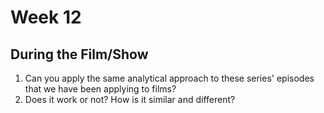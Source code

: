 # Week 12

## During the Film/Show
1. Can you apply the same analytical approach to these series' episodes that we have been applying to films?
2. Does it work or not? How is it similar and different?